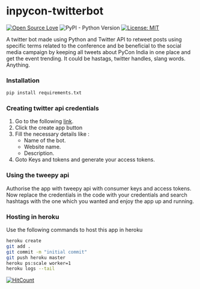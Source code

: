 # inpycon-twitterbot

[![Open Source Love](https://badges.frapsoft.com/os/v1/open-source.png?v=103)](https://github.com/ellerbrock/open-source-badges/)  ![PyPI - Python Version](https://img.shields.io/pypi/pyversions/Django.svg) [![License: MIT](https://img.shields.io/badge/License-MIT-yellow.svg)](https://opensource.org/licenses/MIT)

A twitter bot made using Python and Twitter API to retweet posts using specific terms related to the conference and be beneficial to the social media campaign by keeping all tweets about PyCon India in one place and get the event trending. 
It could be hastags, twitter handles, slang words. Anything. 

### Installation

```bash
pip install requirements.txt 
```
    

### Creating twitter api credentials

1. Go to the following [link](https://apps.twitter.com/ "Twitter App").
2. Click the create app button
2. Fill the necessary details like :
    * Name of the bot.
    * Website name.
    * Description.
3. Goto Keys and tokens and generate your access tokens.


### Using the tweepy api

Authorise the app with tweepy api with consumer keys and access tokens.
Now replace the credentials in the code with your credentials and search hashtags with
the one which you wanted and enjoy the app up and running.



### Hosting in heroku

Use the following commands to host this app in heroku
```bash
heroku create
git add .
git commit -m "initial commit"
git push heroku master
heroku ps:scale worker=1
heroku logs --tail
```

[![HitCount](http://hits.dwyl.io/Rohithgilla12/PyCon-Twitter-Bot.svg)](http://hits.dwyl.io/Rohithgilla12/PyCon-Twitter-Bot)
